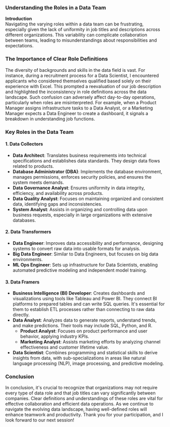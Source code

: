 ### Understanding the Roles in a Data Team

**Introduction**  
Navigating the varying roles within a data team can be frustrating, especially given the lack of uniformity in job titles and descriptions across different organizations. This variability can complicate collaboration between teams, leading to misunderstandings about responsibilities and expectations.

### The Importance of Clear Role Definitions

The diversity of backgrounds and skills in the data field is vast. For instance, during a recruitment process for a Data Scientist, I encountered applicants who considered themselves qualified based solely on their experience with Excel. This prompted a reevaluation of our job description and highlighted the inconsistency in role definitions across the data landscape. Such confusion can adversely affect day-to-day operations, particularly when roles are misinterpreted. For example, when a Product Manager assigns infrastructure tasks to a Data Analyst, or a Marketing Manager expects a Data Engineer to create a dashboard, it signals a breakdown in understanding job functions.

### Key Roles in the Data Team

#### 1. **Data Collectors**
- **Data Architect**: Translates business requirements into technical specifications and establishes data standards. They design data flows related to products.
- **Database Administrator (DBA)**: Implements the database environment, manages permissions, enforces security policies, and ensures the system meets demands.
- **Data Governance Analyst**: Ensures uniformity in data integrity, efficiency, and availability across products.
- **Data Quality Analyst**: Focuses on maintaining organized and consistent data, identifying gaps and inconsistencies.
- **System Analyst**: Assists in organizing and controlling data upon business requests, especially in large organizations with extensive databases.

#### 2. **Data Transformers**
- **Data Engineer**: Improves data accessibility and performance, designing systems to convert raw data into usable formats for analysis.
- **Big Data Engineer**: Similar to Data Engineers, but focuses on big data environments.
- **ML Ops Engineer**: Sets up infrastructure for Data Scientists, enabling automated predictive modeling and independent model training.

#### 3. **Data Framers**
- **Business Intelligence (BI) Developer**: Creates dashboards and visualizations using tools like Tableau and Power BI. They connect BI platforms to prepared tables and can write SQL queries. It's essential for them to establish ETL processes rather than connecting to raw data directly.
- **Data Analyst**: Analyzes data to generate reports, understand trends, and make predictions. Their tools may include SQL, Python, and R.
  - **Product Analyst**: Focuses on product performance and user behavior, applying industry KPIs.
  - **Marketing Analyst**: Assists marketing efforts by analyzing channel effectiveness and customer lifetime value.
- **Data Scientist**: Combines programming and statistical skills to derive insights from data, with sub-specializations in areas like natural language processing (NLP), image processing, and predictive modeling.

### Conclusion

In conclusion, it's crucial to recognize that organizations may not require every type of data role and that job titles can vary significantly between companies. Clear definitions and understandings of these roles are vital for effective collaboration and efficient data operations. As we continue to navigate the evolving data landscape, having well-defined roles will enhance teamwork and productivity. Thank you for your participation, and I look forward to our next session!
